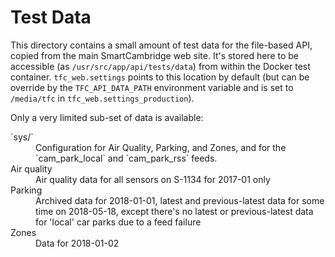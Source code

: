 Test Data
=========

This directory contains a small amount of test data for the file-based
API, copied from the main SmartCambridge web site. It's stored here
to be accessible (as `/usr/src/app/api/tests/data`) from within the
Docker test container. `tfc_web.settings` points to this location by default
(but can be override by the `TFC_API_DATA_PATH` environment variable and is
set to `/media/tfc` in `tfc_web.settings_production`).

Only a very limited sub-set of data is available:

<dl>
    <dt>`sys/`</dt>
    <dd>Configuration for Air Quality, Parking, and Zones, and for the
        `cam_park_local` and `cam_park_rss` feeds.</dd>
    <dt>Air quality</dt>
    <dd>Air quality data for all sensors on S-1134 for 2017-01 only</dd>
    <dt>Parking</dt>
    <dd>Archived data for 2018-01-01, latest and previous-latest data for
        some time on 2018-05-18, except there's no latest or previous-latest
        data for 'local' car parks due to a feed failure</dd>
    <dt>Zones</dt>
    <dd>Data for 2018-01-02</dd>
</dl>
